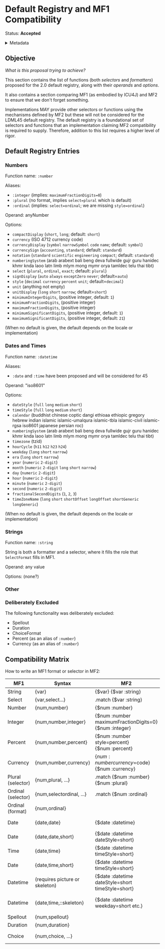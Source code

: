 # Default Registry and MF1 Compatibility

Status: **Accepted**

<details>
	<summary>Metadata</summary>
	<dl>
		<dt>Contributors</dt>
		<dd>@aphillips</dd>
		<dt>First proposed</dt>
		<dd>2023-12-15</dd>
	</dl>
</details>

## Objective

_What is this proposal trying to achieve?_

This section contains the list of functions (both _selectors_ and _formatters_)
proposed for the 2.0 default registry,
along with their _operands_ and _options_.

It also contains a section comparing MF1 (as embodied by ICU4J) and MF2
to ensure that we don't forget something.

Implementations MAY provide other selectors or functions using the mechanisms defined by MF2
but these will not be considered for the LDML45 default registry.
The default registry is a foundational set of selectors and functions that an implementation
claiming MF2 compatibility is required to supply.
Therefore, addition to this list requires a higher level of rigor.

## Default Registry Entries

### Numbers

Function name: `:number`

Aliases: 
- `:integer` (implies: `maximumFractionDigits=0`)
- `:plural` (no format, implies `select=plural` which is default)
- `:ordinal` (implies: `select=ordinal`; we are missing `style=ordinal`)

Operand: anyNumber

Options:
- `compactDisplay` (`short`, `long`; default: `short`)
- `currency` (ISO 4712 currency code)
- `currencyDisplay` (`symbol` `narrowSymbol` `code` `name`; default: `symbol`)
- `currencySign` (`accounting`, `standard`; default: `standard`)
- `notation` (`standard` `scientific` `engineering` `compact`; default: `standard`)
- `numberingSystem` (arab arabext bali beng deva fullwide gujr guru hanidec khmr knda laoo latn 
   limb mlym mong mymr orya tamldec telu thai tibt)
- `select` (`plural`, `ordinal`, `exact`; default: `plural`)
- `signDisplay` (`auto` `always` `exceptZero` `never`; default=`auto`)
- `style` (`decimal` `currency` `percent` `unit`; default=`decimal`)
- `unit` (anything not empty)
- `unitDisplay` (`long` `short` `narrow`; default=`short`)
- `minimumIntegerDigits`, (positive integer, default: `1`)
- `minimumFractionDigits`, (positive integer)
- `maximumFractionDigits`, (positive integer)
- `minimumSignificantDigits`, (positive integer, default: `1`)
- `maximumSignificantDigits`, (positive integer, default: `21`)

(When no default is given, the default depends on the locale or implementation)

### Dates and Times

Function name: `:datetime`

Aliases:
- `:date` and `:time` have been proposed and will be considered for 45

Operand: "iso8601"

Options:
- `dateStyle` (`full` `long` `medium` `short`)
- `timeStyle` (`full` `long` `medium` `short`)
- `calendar` (buddhist chinese coptic dangi ethioaa ethiopic gregory hebrew indian islamic islamic-umalqura 
   islamic-tbla islamic-civil islamic-rgsa iso8601 japanese persian roc)
- `numberingSystem` (arab arabext bali beng deva fullwide gujr guru hanidec khmr knda laoo latn 
   limb mlym mong mymr orya tamldec telu thai tibt)
- `timezone` (tzid)
- `hourCycle` (`h11` `h12` `h23` `h24`)
- `weekday` (`long` `short` `narrow`)
- `era` (`long` `short` `narrow`)
- `year` (`numeric` `2-digit`)
- `month` (`numeric` `2-digit` `long` `short` `narrow`)
- `day` (`numeric` `2-digit`)
- `hour` (`numeric` `2-digit`)
- `minute` (`numeric` `2-digit`)
- `second` (`numeric` `2-digit`)
- `fractionalSecondDigits` (`1`, `2`, `3`)
- `timeZoneName` (`long` `short` `shortOffset` `longOffset` `shortGeneric` `longGeneric`)

(When no default is given, the default depends on the locale or implementation)

### Strings

Function name: `:string`

String is both a formatter and a selector, where it fills the role that `SelectFormat` fills in MF1.

Operand: any value

Options:
(none?)


### Other


### Deliberately Excluded

The following functionality was deliberately excluded:
* Spellout
* Duration
* ChoiceFormat
* Percent (as an alias of `:number`)
* Currency (as an alias of `:number`)


## Compatibility Matrix

How to write an MF1 format or selector in MF2:

| MF1      | Syntax               | MF2                                                          | Comment |
|----------|----------------------|--------------------------------------------------------------|---------|
| String   | {var}                | {$var} {$var :string}                                        |         |
| Select   | {var,select...}      | .match {$var :string}                                        |         |
| Number   | {num,number}         | {$num :number}                                               |         |
| Integer  | {num,number,integer} | {$num :number maximumFractionDigits=0}<br/>{$num :integer}      |         |
| Percent  | {num,number,percent} | {$num :number style=percent}<br/>{$num :percent}                 |         |
| Currency | {num,number,currency} | {$num :number currency=$code}<br/>{$num :currency}              |         |
| Plural (selector)  | {num,plural, ...}    | .match {$num :number} {$num :plural}               |         |
| Ordinal (selector) | {num,selectordinal, ...} | .match {$num :ordinal}                         |         |
| Ordinal (format)   | {num,ordinal} |                                                           | missing |
| Date     | {date,date}          | {$date :datetime}                                            | short date is default |
| Date     | {date,date,short}    | {$date :datetime dateStyle=short}                            | also medium,long,full |
| Time     | {date,time}          | {$date :datetime timeStyle=short}                            | timeStyle required    |
| Date     | {date,time,short}    | {$date :datetime timeStyle=short}                            | also medium,long,full |
| Datetime | (requires picture or skeleton) | {$date :datetime dateStyle=short timeStyle=short}  | also medium,long,full |
| Datetime | {date,time,::skeleton} | {$date :datetime weekday=short etc.}                       | supported through options bag |
| Spellout | {num,spellout}       |                                                              | missing |
| Duration | {num,duration}       |                                                              | missing |
| Choice   | {num,choice, ...}    |                                                              | deprecated in MF1 |

